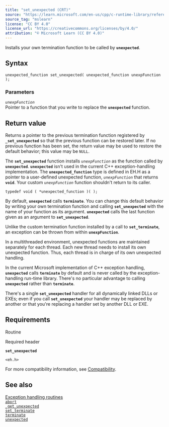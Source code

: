 ```yaml
---
title: "set_unexpected (CRT)"
source: "https://learn.microsoft.com/en-us/cpp/c-runtime-library/reference/set-unexpected-crt?view=msvc-170"
source_tag: "mslearn"
license: "CC BY 4.0"
license_url: "https://creativecommons.org/licenses/by/4.0/"
attribution: "© Microsoft Learn (CC BY 4.0)"
---
```

Installs your own termination function to be called by **`unexpected`**.

## Syntax

```
unexpected_function set_unexpected( unexpected_function unexpFunction );
```

### Parameters

_`unexpFunction`_  
Pointer to a function that you write to replace the **`unexpected`** function.

## Return value

Returns a pointer to the previous termination function registered by **`_set_unexpected`** so that the previous function can be restored later. If no previous function has been set, the return value may be used to restore the default behavior; this value may be `NULL`.

The **`set_unexpected`** function installs _`unexpFunction`_ as the function called by **`unexpected`**. **`unexpected`** isn't used in the current C++ exception-handling implementation. The **`unexpected_function`** type is defined in EH.H as a pointer to a user-defined unexpected function, _`unexpFunction`_ that returns **`void`**. Your custom _`unexpFunction`_ function shouldn't return to its caller.

```
typedef void ( *unexpected_function )( );
```

By default, **`unexpected`** calls **`terminate`**. You can change this default behavior by writing your own termination function and calling **`set_unexpected`** with the name of your function as its argument. **`unexpected`** calls the last function given as an argument to **`set_unexpected`**.

Unlike the custom termination function installed by a call to **`set_terminate`**, an exception can be thrown from within **`unexpFunction`**.

In a multithreaded environment, unexpected functions are maintained separately for each thread. Each new thread needs to install its own unexpected function. Thus, each thread is in charge of its own unexpected handling.

In the current Microsoft implementation of C++ exception handling, **`unexpected`** calls **`terminate`** by default and is never called by the exception-handling run-time library. There's no particular advantage to calling **`unexpected`** rather than **`terminate`**.

There's a single **`set_unexpected`** handler for all dynamically linked DLLs or EXEs; even if you call **`set_unexpected`** your handler may be replaced by another or that you're replacing a handler set by another DLL or EXE.

## Requirements

Routine

Required header

**`set_unexpected`**

`<eh.h>`

For more compatibility information, see [Compatibility](https://learn.microsoft.com/en-us/cpp/c-runtime-library/compatibility?view=msvc-170).

## See also

[Exception handling routines](https://learn.microsoft.com/en-us/cpp/c-runtime-library/exception-handling-routines?view=msvc-170)  
[`abort`](https://learn.microsoft.com/en-us/cpp/c-runtime-library/reference/abort?view=msvc-170)  
[`_get_unexpected`](https://learn.microsoft.com/en-us/cpp/c-runtime-library/reference/get-unexpected?view=msvc-170)  
[`set_terminate`](https://learn.microsoft.com/en-us/cpp/c-runtime-library/reference/set-terminate-crt?view=msvc-170)  
[`terminate`](https://learn.microsoft.com/en-us/cpp/c-runtime-library/reference/terminate-crt?view=msvc-170)  
[`unexpected`](https://learn.microsoft.com/en-us/cpp/c-runtime-library/reference/unexpected-crt?view=msvc-170)